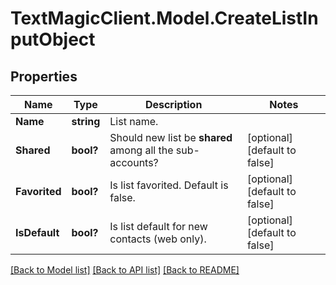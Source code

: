 # TextMagicClient.Model.CreateListInputObject
## Properties

Name | Type | Description | Notes
------------ | ------------- | ------------- | -------------
**Name** | **string** | List name. | 
**Shared** | **bool?** | Should new list be **shared** among all the sub-accounts? | [optional] [default to false]
**Favorited** | **bool?** | Is list favorited. Default is false. | [optional] [default to false]
**IsDefault** | **bool?** | Is list default for new contacts (web only). | [optional] [default to false]

[[Back to Model list]](../README.md#documentation-for-models) [[Back to API list]](../README.md#documentation-for-api-endpoints) [[Back to README]](../README.md)

